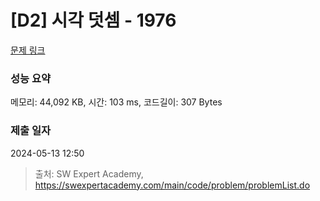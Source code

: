 # [D2] 시각 덧셈 - 1976 

[문제 링크](https://swexpertacademy.com/main/code/problem/problemDetail.do?contestProbId=AV5PttaaAZIDFAUq) 

### 성능 요약

메모리: 44,092 KB, 시간: 103 ms, 코드길이: 307 Bytes

### 제출 일자

2024-05-13 12:50



> 출처: SW Expert Academy, https://swexpertacademy.com/main/code/problem/problemList.do
